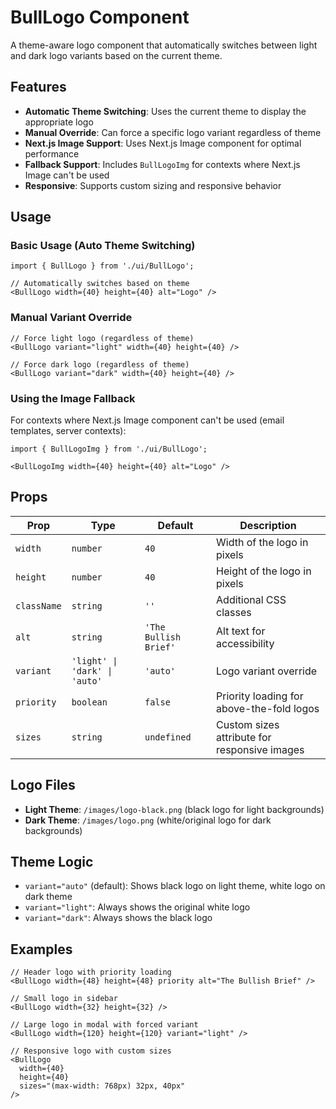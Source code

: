 # BullLogo Component

A theme-aware logo component that automatically switches between light and dark logo variants based on the current theme.

## Features

- **Automatic Theme Switching**: Uses the current theme to display the appropriate logo
- **Manual Override**: Can force a specific logo variant regardless of theme
- **Next.js Image Support**: Uses Next.js Image component for optimal performance
- **Fallback Support**: Includes `BullLogoImg` for contexts where Next.js Image can't be used
- **Responsive**: Supports custom sizing and responsive behavior

## Usage

### Basic Usage (Auto Theme Switching)

```tsx
import { BullLogo } from './ui/BullLogo';

// Automatically switches based on theme
<BullLogo width={40} height={40} alt="Logo" />
```

### Manual Variant Override

```tsx
// Force light logo (regardless of theme)
<BullLogo variant="light" width={40} height={40} />

// Force dark logo (regardless of theme)  
<BullLogo variant="dark" width={40} height={40} />
```

### Using the Image Fallback

For contexts where Next.js Image component can't be used (email templates, server contexts):

```tsx
import { BullLogoImg } from './ui/BullLogo';

<BullLogoImg width={40} height={40} alt="Logo" />
```

## Props

| Prop | Type | Default | Description |
|------|------|---------|-------------|
| `width` | `number` | `40` | Width of the logo in pixels |
| `height` | `number` | `40` | Height of the logo in pixels |
| `className` | `string` | `''` | Additional CSS classes |
| `alt` | `string` | `'The Bullish Brief'` | Alt text for accessibility |
| `variant` | `'light' \| 'dark' \| 'auto'` | `'auto'` | Logo variant override |
| `priority` | `boolean` | `false` | Priority loading for above-the-fold logos |
| `sizes` | `string` | `undefined` | Custom sizes attribute for responsive images |

## Logo Files

- **Light Theme**: `/images/logo-black.png` (black logo for light backgrounds)
- **Dark Theme**: `/images/logo.png` (white/original logo for dark backgrounds)

## Theme Logic

- `variant="auto"` (default): Shows black logo on light theme, white logo on dark theme
- `variant="light"`: Always shows the original white logo
- `variant="dark"`: Always shows the black logo

## Examples

```tsx
// Header logo with priority loading
<BullLogo width={48} height={48} priority alt="The Bullish Brief" />

// Small logo in sidebar
<BullLogo width={32} height={32} />

// Large logo in modal with forced variant
<BullLogo width={120} height={120} variant="light" />

// Responsive logo with custom sizes
<BullLogo 
  width={40} 
  height={40} 
  sizes="(max-width: 768px) 32px, 40px"
/>
```
